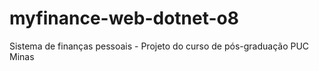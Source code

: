 # myfinance-web-dotnet-o8
Sistema de finanças pessoais - Projeto do curso de pós-graduação PUC Minas
